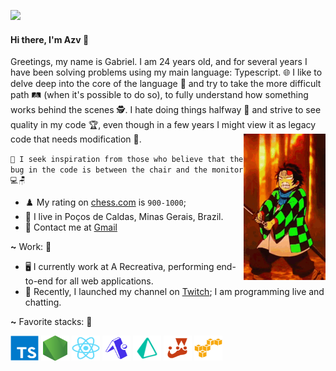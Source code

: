 ![](https://komarev.com/ghpvc/?username=azevgabriel&color=006bed)

<h4>Hi there, I'm Azv 👋</h4>
Greetings, my name is Gabriel. I am 24 years old, and for several years I have been solving problems using my main language: Typescript. 🌐 I like to delve deep into the core of the language 🧠 and try to take the more difficult path 🛤️ (when it's possible to do so), to fully understand how something works behind the scenes 🕵️. I hate doing things halfway 🚫 and strive to see quality in my code 🏆, even though in a few years I might view it as legacy code that needs modification 🔄.

<img align="right" width=26% src="tanjiro-transition.gif"/>
<div align="left">
  
 `🌟 I seek inspiration from those who believe that the bug in the code is between the chair and the monitor 💻🪑`
  
- ♟️ My rating on [chess.com](https://www.chess.com/member/azevgabriel) is `900-1000`;
- 📍 I live in Poços de Caldas, Minas Gerais, Brazil.
- 📧 Contact me at <a href="mailto:azevgabriel@gmail.com">Gmail</a>

**~** Work: 💼

- 🖥️ I currently work at A Recreativa, performing end-to-end for all web applications.
- 🎥 Recently, I launched my channel on [Twitch](https://www.twitch.tv/azevgabs); I am programming live and chatting.

**~** Favorite stacks: 💼

<div style="display: inline_block">
  <img align="center" alt="TypeScript" height="40" width="45" src="https://github.com/devicons/devicon/blob/master/icons/typescript/typescript-original.svg">
  <img align="center" alt="Nodejs" height="40" width="45" src="https://github.com/devicons/devicon/blob/master/icons/nodejs/nodejs-original.svg" />
  <img align="center" alt="ReactJS" height="40" width="45" src="https://github.com/devicons/devicon/blob/master/icons/react/react-original.svg">
  <img align="center" alt="Expo" height="40" width="45" src="https://github.com/vscode-icons/vscode-icons/blob/master/icons/file_type_expo.svg">
  <img align="center" alt="Prisma" height="40" width="45" src="https://github.com/PKief/vscode-material-icon-theme/blob/main/icons/prisma.svg">
  <img align="center" alt="Jest" height="40" width="45" src="https://github.com/vscode-icons/vscode-icons/blob/master/icons/file_type_jest.svg">
  <img align="center" alt="Amazon" height="40" width="45" src="https://github.com/devicons/devicon/blob/master/icons/amazonwebservices/amazonwebservices-original.svg">   
</div>


